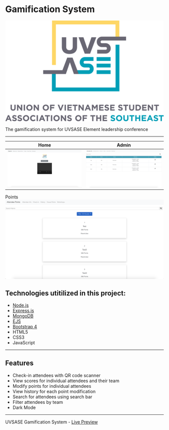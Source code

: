
# Gamification System

![Image](https://github.com/AndyUGA/Element/blob/master/public/images/uvsase2.png)

The gamification system for UVSASE Element leadership conference

------------------------------------------------------------------------------------------------------------------------------  
Home             |  Admin
:-------------------------:|:-------------------------:
![](https://github.com/AndyUGA/Element/blob/master/Screenshots/Home.png)  |  ![](https://github.com/AndyUGA/Element/blob/master/Screenshots/Admin.png)
Points            
![](https://github.com/AndyUGA/Element/blob/master/Screenshots/Points.png)
## Technologies utitilized in this project:
- [Node.js](https://nodejs.org/en/) 
- [Express.js](https://expressjs.com)
- [MongoDB](https://www.mongodb.com) 
- [EJS](https://ejs.co)
- [Bootstrap 4](https://getbootstrap.com)
- HTML5
- CSS3
- JavaScript

---------------------------------------------------------------------------------------------------------------------------
## Features
- Check-in attendees with QR code scanner
- View scores for individual attendees and their team
- Modify points for individual attendees
- View history for each point modification
- Search for attendees using search bar
- Filter attendees by team 
- Dark Mode


---------------------------------------------------------------------------------------------------------------------------

UVSASE Gamification System - [Live Preview](https://vivacious-trigonometry.glitch.me)
